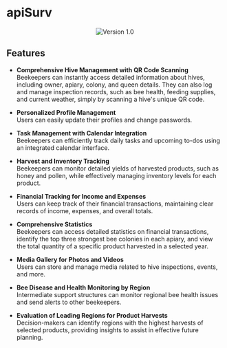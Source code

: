 # apiSurv

<p align="center">
  <img src="https://img.shields.io/badge/version-1.0-blue" alt="Version 1.0">
</p>

## Features


- **Comprehensive Hive Management with QR Code Scanning**  
  Beekeepers can instantly access detailed information about hives, including owner, apiary, colony, and queen details. They can also log and manage inspection records, such as bee health, feeding supplies, and current weather, simply by scanning a hive's unique QR code.

- **Personalized Profile Management**  
  Users can easily update their profiles and change passwords.

- **Task Management with Calendar Integration**  
  Beekeepers can efficiently track daily tasks and upcoming to-dos using an integrated calendar interface.

- **Harvest and Inventory Tracking**  
  Beekeepers can monitor detailed yields of harvested products, such as honey and pollen, while effectively managing inventory levels for each product.

- **Financial Tracking for Income and Expenses**  
  Users can keep track of their financial transactions, maintaining clear records of income, expenses, and overall totals.

- **Comprehensive Statistics**  
  Beekeepers can access detailed statistics on financial transactions, identify the top three strongest bee colonies in each apiary, and view the total quantity of a specific product harvested in a selected year.

- **Media Gallery for Photos and Videos**  
  Users can store and manage media related to hive inspections, events, and more.

- **Bee Disease and Health Monitoring by Region**  
  Intermediate support structures can monitor regional bee health issues and send alerts to other beekeepers.

- **Evaluation of Leading Regions for Product Harvests**  
  Decision-makers can identify regions with the highest harvests of selected products, providing insights to assist in effective future planning.

